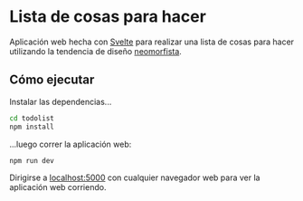 # Lista de cosas para hacer

Aplicación web hecha con [Svelte](https://svelte.dev/) para realizar una lista de cosas para hacer utilizando la tendencia de diseño [neomorfista](https://uxdesign.cc/neumorphism-in-user-interfaces-b47cef3bf3a6).  


## Cómo ejecutar

Instalar las dependencias...

```bash
cd todolist
npm install
```

...luego correr la aplicación web:

```bash
npm run dev
```

Dirigirse a [localhost:5000](http://localhost:5000) con cualquier navegador web para ver la aplicación web corriendo.